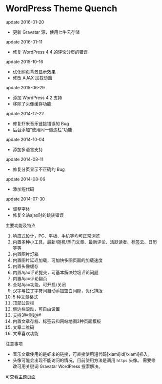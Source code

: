 WordPress Theme Quench
======
update 2016-01-20

+ 更新 Gravatar 源，使用七牛云存储

update 2016-01-11

+ 修复 WordPress 4.4 的评论分页的错误

update 2015-10-16

+ 优化网页背景显示效果
+ 修改 AJAX 加载动画

update 2015-06-29

+ 添加 WordPress 4.2 支持
+ 移除了头像缓存功能

update 2014-12-22

+ 修复虾米音乐链接错误的 Bug
+ 后台添加“使用同一侧边栏”功能

update 2014-10-04

+ 添加多语言支持

update 2014-08-11

+ 修复分页显示不正确的 Bug

update 2014-08-06

+ 添加短代码

update 2014-07-30

+ 调整字体
+ 修复全站ajax时的跳转错误

主要功能及特点

1. 响应式设计，PC、平板、手机等均可正常浏览
2. 内置多种小工具，最新/随机/热门文章、最新评论、活跃读者、标签云、日历等等
3. 内置图片灯箱
4. 内置图片延迟加载，可加快多图页面的加载速度
5. 内置头像缓存
6. 内置Ajax评论提交，可基本解决垃圾评论问题
7. 内置Ajax评论翻页
8. 全站Ajax功能，可开启/关闭
9. 汉字与拉丁字符间自动添加空白间隙，优化排版
10. 5 种文章格式
11. 顶部公告栏
12. 侧边栏滚动，可自由设置
13. 支持3种侧边栏
14. 内置文章存档、标签云和网站地图3种页面模板
15. 文章二维码
16. 文章喜欢功能

注意事项

+ 音乐文章使用的是虾米的链接，可直接使用短代码[xiami]id[/xiami]插入。
+ 头像可能会出现不能访问的情况，目前使用方法是调用 `https` 头像。 需要修改可用关键词 Gravatar WordPress 搜索解决。

可查看[主题页面](https://lophita.com/wordpress-theme-quench.html)